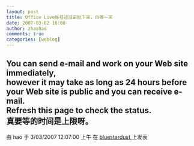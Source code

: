 ```yaml
---
layout: post
title: Office Live帐号还没审批下来，白等一天
date: 2007-03-02 16:08
author: zhaohao
comments: true
categories: [weblog]
---
```

You can send e-mail and work on your Web site immediately,   
however it may take as long as 24 hours before your Web site is public and you can receive e-mail.   
Refresh this page to check the status.   
真要等的时间是上限呀。   
--
由 hao 于 3/03/2007 12:07:00 上午 在 <a href="http://haov.blogspot.com/2007/03/office-live.html"> bluestardust </a> 上发表   
